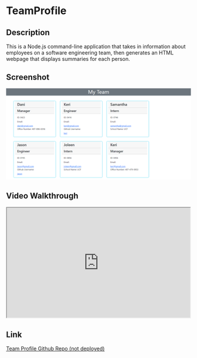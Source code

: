 # TeamProfile

## Description

This is a Node.js command-line application that takes in information about employees on a software engineering team, then generates an HTML webpage that displays summaries for each person.

## Screenshot

![image](./images/Screenshot.png)

## Video Walkthrough

<iframe src="https://drive.google.com/file/d/112uRcnrivn9XXpi77gJ-9QbgfPYtTVUy/preview" width="500" height="300"></iframe>

## Link

<a href=https://github.com/shobannah/TeamProfile.git> Team Profile Github Repo (not deployed)